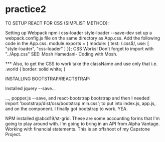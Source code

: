 # practice2

TO SETUP REACT FOR CSS (SIMPLIST METHOD):

Setting up Webpack npm i css-loader style-loader --save-dev
set up a webpack.config.js file on the same directory as App.css.
Add the following code in the App.css. module.exports = { module: {
test: /.css$/, use: [ "style-loader", "css-loader" ]
}};
CSS Works! Don't forget to import with "../App.css"
SEE: Mosh Hamedani- Coding with Mosh.

*** Also, to get the CSS to work take the className and use only that i.e. .world { border: solid white; }


INSTALLING BOOTSTRAP/REACTSTRAP:

Installed jquery --save…

…, popper.js --save, and react-bootstrap bootstrap and then I needed import 'bootstrap/dist/css/bootstrap.min.css'; to put into index.js, app.js, and on the component. I finally got bootstrap to work. YEA.



NPM installed @abcd19/st-grid.  These are some accounting forms that I'm going to play around with.  I'm going to bring in an API from Alpha Vantage.  Working with financial statements.  This is an offshoot of my Capstone Project.  